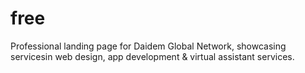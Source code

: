 # free
Professional  landing page for Daidem Global Network, showcasing servicesin web design, app development &amp; virtual assistant services.
